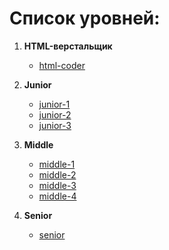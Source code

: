 # Список уровней:
1. **HTML-верстальщик**
    * [html-coder](./html-coder/README.md)

1. **Junior**
    * [junior-1](./junior-1/README.md)
    * [junior-2](./junior-2/README.md)
    * [junior-3](./junior-3/README.md)

1. **Middle**
    * [middle-1](./middle-1/README.md)
    * [middle-2](./middle-2/README.md)
    * [middle-3](./middle-3/README.md)
    * [middle-4](./middle-4/README.md)

1. **Senior**
    * [senior](./senior/README.md)
